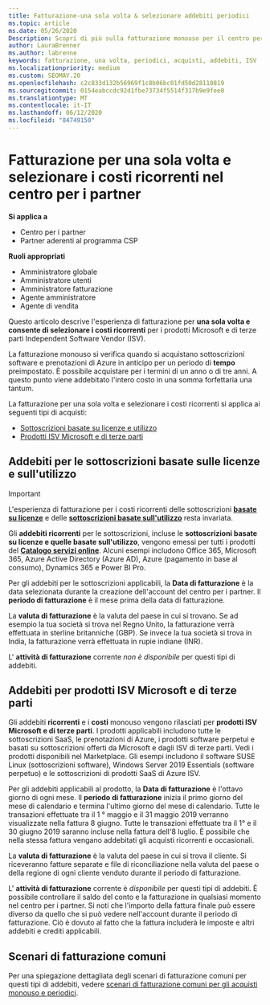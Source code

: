 ```yaml
---
title: Fatturazione-una sola volta & selezionare addebiti periodici
ms.topic: article
ms.date: 05/26/2020
Description: Scopri di più sulla fatturazione monouso per il centro per i partner, per i termini predefiniti e la fatturazione per i costi selezionati e ricorrenti.
author: LauraBrenner
ms.author: labrenne
keywords: fatturazione, una volta, periodici, acquisti, addebiti, ISV
ms.localizationpriority: medium
ms.custom: SEOMAY.20
ms.openlocfilehash: c2c833d132b56969f1c8b06bc01fd50d28110819
ms.sourcegitcommit: 0154eabccdc92d1fbe73734f5514f317b9e9fee0
ms.translationtype: MT
ms.contentlocale: it-IT
ms.lasthandoff: 06/12/2020
ms.locfileid: "84749150"
---
```

# <a name="billing-for-one-time-and-select-recurring-charges-in-partner-center"></a>Fatturazione per una sola volta e selezionare i costi ricorrenti nel centro per i partner

**Si applica a**
- Centro per i partner
- Partner aderenti al programma CSP

**Ruoli appropriati**
- Amministratore globale
- Amministratore utenti
- Amministratore fatturazione
- Agente amministratore
- Agente di vendita

Questo articolo descrive l'esperienza di fatturazione per **una sola volta e consente di selezionare i costi ricorrenti** per i prodotti Microsoft e di terze parti Independent Software Vendor (ISV). 

La fatturazione monouso si verifica quando si acquistano sottoscrizioni software e prenotazioni di Azure in anticipo per un periodo di **tempo** preimpostato. È possibile acquistare per i termini di un anno o di tre anni. A questo punto viene addebitato l'intero costo in una somma forfettaria una tantum.

La fatturazione per una sola volta e selezionare i costi ricorrenti si applica ai seguenti tipi di acquisti:

- [Sottoscrizioni basate su licenze e utilizzo](#license-based-and-usage-based-subscription-charges)
- [Prodotti ISV Microsoft e di terze parti](#microsoft-and-third-party-isv-product-charges)

## <a name="license-based-and-usage-based-subscription-charges"></a>Addebiti per le sottoscrizioni basate sulle licenze e sull'utilizzo

> [!IMPORTANT]
> L'esperienza di fatturazione per i costi ricorrenti delle sottoscrizioni [**basate su licenze**](license-based-billing.md) e delle [**sottoscrizioni basate sull'utilizzo**](usage-based-billing.md) resta invariata.

Gli **addebiti ricorrenti** per le sottoscrizioni, incluse le **sottoscrizioni basate su licenze e quelle basate sull'utilizzo**, vengono emessi per tutti i prodotti del [**Catalogo servizi online**](https://partner.microsoft.com/commerce/preferredoffers/list). Alcuni esempi includono Office 365, Microsoft 365, Azure Active Directory (Azure AD), Azure (pagamento in base al consumo), Dynamics 365 e Power BI Pro.

Per gli addebiti per le sottoscrizioni applicabili, la **Data di fatturazione** è la data selezionata durante la creazione dell'account del centro per i partner. Il **periodo di fatturazione** è il mese prima della data di fatturazione.

La **valuta di fatturazione** è la valuta del paese in cui si trovano. Se ad esempio la tua società si trova nel Regno Unito, la fatturazione verrà effettuata in sterline britanniche (GBP). Se invece la tua società si trova in India, la fatturazione verrà effettuata in rupie indiane (INR).

L' **attività di fatturazione** corrente *non è disponibile* per questi tipi di addebiti.

## <a name="microsoft-and-third-party-isv-product-charges"></a>Addebiti per prodotti ISV Microsoft e di terze parti

Gli addebiti **ricorrenti** e i **costi** monouso vengono rilasciati per **prodotti ISV Microsoft e di terze parti**. I prodotti applicabili includono tutte le sottoscrizioni SaaS, le prenotazioni di Azure, i prodotti software perpetui e basati su sottoscrizioni offerti da Microsoft e dagli ISV di terze parti. Vedi i prodotti disponibili nel Marketplace. Gli esempi includono il software SUSE Linux (sottoscrizioni software), Windows Server 2019 Essentials (software perpetuo) e le sottoscrizioni di prodotti SaaS di Azure ISV.

Per gli addebiti applicabili al prodotto, la **Data di fatturazione** è l'ottavo giorno di ogni mese. Il **periodo di fatturazione** inizia il primo giorno del mese di calendario e termina l'ultimo giorno del mese di calendario. Tutte le transazioni effettuate tra il 1 ° maggio e il 31 maggio 2019 verranno visualizzate nella fattura 8 giugno. Tutte le transazioni effettuate tra il 1° e il 30 giugno 2019 saranno incluse nella fattura dell'8 luglio. È possibile che nella stessa fattura vengano addebitati gli acquisti ricorrenti e occasionali.

La **valuta di fatturazione** è la valuta del paese in cui si trova il cliente. Si riceveranno fatture separate e file di riconciliazione nella valuta del paese o della regione di ogni cliente venduto durante il periodo di fatturazione.

L' **attività di fatturazione** corrente è *disponibile* per questi tipi di addebiti. È possibile controllare il saldo del conto e la fatturazione in qualsiasi momento nel centro per i partner. Si noti che l'importo della fattura finale può essere diverso da quello che si può vedere nell'account durante il periodo di fatturazione. Ciò è dovuto al fatto che la fattura includerà le imposte e altri addebiti e crediti applicabili.

## <a name="common-billing-scenarios"></a>Scenari di fatturazione comuni

Per una spiegazione dettagliata degli scenari di fatturazione comuni per questi tipi di addebiti, vedere [scenari di fatturazione comuni per gli acquisti monouso e periodici](common-billing-scenarios-onetime-recurring.md).
